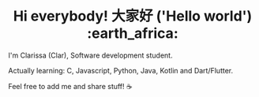 <center><b><h1>  
    Hi everybody! 大家好 ('Hello world') :earth_africa: </h1> </b></center>

I'm Clarissa (Clar), Software development student.

Actually learning: C, Javascript, Python, Java, Kotlin and Dart/Flutter.

Feel free to add me and share stuff! :coffee:

